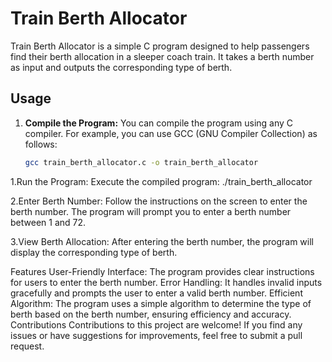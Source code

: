 # Train Berth Allocator

Train Berth Allocator is a simple C program designed to help passengers find their berth allocation in a sleeper coach train. It takes a berth number as input and outputs the corresponding type of berth.

## Usage

1. **Compile the Program:** You can compile the program using any C compiler. For example, you can use GCC (GNU Compiler Collection) as follows:
   ```bash
   gcc train_berth_allocator.c -o train_berth_allocator
1.Run the Program: Execute the compiled program:
./train_berth_allocator

2.Enter Berth Number: Follow the instructions on the screen to enter the berth number. The program will prompt you to enter a berth number between 1 and 72.

3.View Berth Allocation: After entering the berth number, the program will display the corresponding type of berth.

Features
User-Friendly Interface: The program provides clear instructions for users to enter the berth number.
Error Handling: It handles invalid inputs gracefully and prompts the user to enter a valid berth number.
Efficient Algorithm: The program uses a simple algorithm to determine the type of berth based on the berth number, ensuring efficiency and accuracy.
Contributions
Contributions to this project are welcome! If you find any issues or have suggestions for improvements, feel free to submit a pull request.
